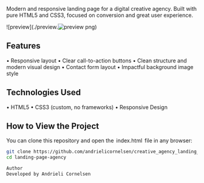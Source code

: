 Modern and responsive landing page for a digital creative agency. Built with pure HTML5 and CSS3, focused on conversion and great user experience.

![preview](./preview.![preview](https://github.com/user-attachments/assets/682b3775-e2f5-486b-bc87-880512478221)
png)

## Features

•⁠  ⁠Responsive layout
•⁠  ⁠Clear call-to-action buttons
•⁠  ⁠Clean structure and modern visual design
•⁠  ⁠Contact form layout
•⁠  ⁠Impactful background image style

## Technologies Used

•⁠  ⁠HTML5
•⁠  ⁠CSS3 (custom, no frameworks)
•⁠  ⁠Responsive Design

## How to View the Project

You can clone this repository and open the ⁠ index.html ⁠ file in any browser:

```bash
git clone https://github.com/andrielicornelsen/creative_agency_landing_page_en_update.git
cd landing-page-agency

Author
Developed by Andrieli Cornelsen
